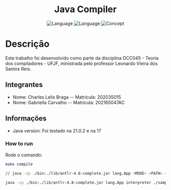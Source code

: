 <h1 align="center">
    <b> Java Compiler </b> 
</h1>

<p align="center">
    <img alt="Language" src="https://img.shields.io/badge/language-antlr-ff0">
    <img alt="Language" src="https://img.shields.io/badge/language-Java-brightgreen">
    <img alt="Concept" src="https://img.shields.io/badge/concept-Compilers-brightgreen">
</p>

# Descrição

Este trabalho foi desenvolvido como parte da disciplina DCC045 - Teoria dos compiladores - UFJF, ministrada pelo professor Leonardo Vieira dos Santos Reis.

## Integrantes

- Nome: Charles Lelis Braga -- Matrícula: 202035015
- Nome: Gabriella Carvalho -- Matrícula: 202165047AC

## Informações

- Java version: Foi testado na 21.0.2 e na 17

### How to run

Rode o comando:

```bash
make compile

// java -cp ./bin:./lib/antlr-4.8-complete.jar lang.App <MODE> <PATH> <VERBOSE>

java -cp ./bin:./lib/antlr-4.8-complete.jar lang.App interpreter ./samples/semantic/true/teste0.lan 
```
